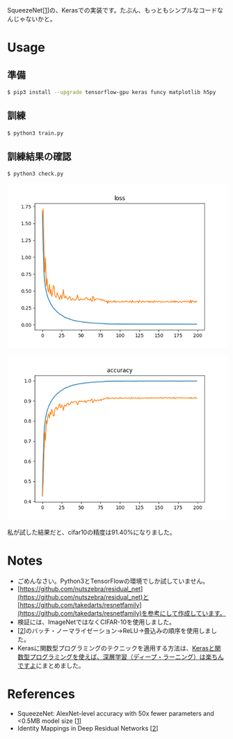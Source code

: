 SqueezeNet[[1](https://arxiv.org/abs/1602.07360)]の、Kerasでの実装です。たぶん、もっともシンプルなコードなんじゃないかと。

# Usage

## 準備

~~~ bash
$ pip3 install --upgrade tensorflow-gpu keras funcy matplotlib h5py
~~~

## 訓練

~~~ bash
$ python3 train.py
~~~

## 訓練結果の確認

~~~ bash
$ python3 check.py
~~~

![loss](./results/loss.png)

![accuracy](./results/accuracy.png)

私が試した結果だと、cifar10の精度は91.40%になりました。

# Notes

* ごめんなさい。Python3とTensorFlowの環境でしか試していません。
* [https://github.com/nutszebra/residual_net](https://github.com/nutszebra/residual_net)と[https://github.com/takedarts/resnetfamily](https://github.com/takedarts/resnetfamily)を参考にして作成しています。
* 検証には、ImageNetではなくCIFAR-10を使用しました。
* [[2](https://arxiv.org/abs/1603.05027)]のバッチ・ノーマライゼーション→ReLU→畳込みの順序を使用しました。
* Kerasに関数型プログラミングのテクニックを適用する方法は、[Kerasと関数型プログラミングを使えば、深層学習（ディープ・ラーニング）は楽ちんですよ](https://tail-island.github.io/programming/2017/10/25/keras-and-fp.html)にまとめました。

# References

* SqueezeNet: AlexNet-level accuracy with 50x fewer parameters and <0.5MB model size [[1](https://arxiv.org/abs/1602.07360)]
* Identity Mappings in Deep Residual Networks [[2](https://arxiv.org/abs/1603.05027)]
